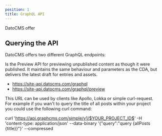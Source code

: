 ```yaml
---
position: 1
title: GraphQL API
---
```


DatoCMS offer

## Querying the API

DatoCMS offers two different GraphQL endpoints:

Is the Preview API for previewing unpublished content as though it were published. It maintains the same behaviour and parameters as the CDA, but delivers the latest draft for entries and assets.

* https://site-api.datocms.com/graphql
* https://site-api.datocms.com/graphql/preview

This URL can be used by clients like Apollo, Lokka or simple curl-request. For example if you wan't to query the title of all posts within your project you could use the following curl command:

curl 'https://api.graphcms.com/simple/v1/$YOUR_PROJECT_ID$' -H 'content-type: application/json' --data-binary '{"query":"query {allPosts {title}}"}' --compressed
